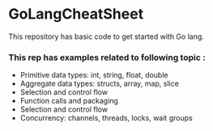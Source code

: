 # GoLangCheatSheet
This repository has basic code to get started with Go lang. 

### This rep has examples related to following topic :

<ul>
  <li>Primitive data types: int, string, float, double</li>
  <li>Aggregate data types: structs, array, map, slice</li>
  <li>Selection and control flow</li>
  <li>Function calls and packaging</li>
  <li>Selection and control flow</li>
  <li>Concurrency: channels, threads, locks, wait groups</li>
</ul> 

